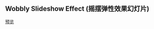 ## Wobbly Slideshow Effect (摇摆弹性效果幻灯片)

[预览](https://f2ex.github.io/Frontend-Library/packages/WobblySlideshowEffect/)